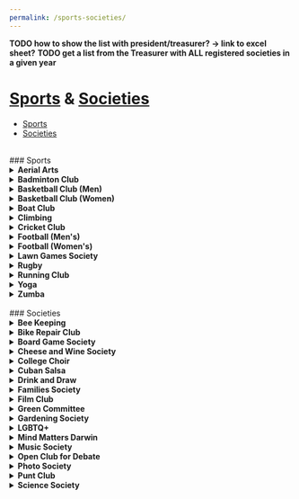 ```yaml
---
permalink: /sports-societies/
---
```


**TODO how to show the list with president/treasurer? -> link to excel sheet?**
**TODO get a list from the Treasurer with ALL registered societies in a given year**
<!-- NB: Make sure you have an empty line after the closing </summary> tag, otherwise the markdown/code blocks won't show correctly. -->
<!-- NB: Make sure you have an empty line after the closing </details> tag if you have multiple collapsible sections. -->

<!-- Heading for "Sports" dropdown" -->
# [Sports](#sports) & [Societies](#societies)
- [Sports](#sports)
- [Societies](#societies)

<br>
### Sports
<br>
<!-- Aerial Arts -->
<details align="justify" style="text-align:justify">
  <summary><b>Aerial Arts</b></summary>

<a href="{{site.baseurl | absolute_url}}/images/Societies/aerial-arts.png"><img src="{{site.baseurl | absolute_url}}/images/Societies/aerial-arts.png" alt="[Aerial Arts]" width="200px"/></a><br>
Darwin College Aerial Arts is aiming to establish a variety of  increasingly popular sports at Darwin. We currently have the equipment to run beginners pole classes in college. With the purchase of our new trapeze, we are also planning to offer static trapeze classes starting this year.
<br>
Aerial Arts are a great way to improve strength, flexibility and overall fitness and the club is open to all students regardless of their age and experience-level. Whether you have previous experience or are just curious about it - please drop by at our sessions and give it a go! You can find out more by joining our Facebook group “Darwin College Aerial Arts” for regular updates.
<br>

Contacts: <br>Ruby Coates (rc715) <br>Daniel Buhl (dkb34)<br>Facebook:<br>https://www.facebook.com/groups/DCAerialArts/
</details>


<!-- Badminton Club -->
<details align="justify" style="text-align:justify">
  <summary><b>Badminton Club</b></summary>

<a href="{{site.baseurl | absolute_url}}/images/Societies/badminton.jpg"><img src="{{site.baseurl | absolute_url}}/images/Societies/badminton.jpg" alt="[Badminton Club]" width="200px"/></a><br>

Darwin College Badminton Club welcomes players of all standards, from complete beginners to experienced. We hold sessions on Sunday evenings from 5 pm to 7 pm at Leys Leisure on Trumpington Road. These are completely free, there are no membership fees, and spare shuttles and racquets are provided. We are a friendly and active bunch so come say hi at the freshers’ clubs and societies fair, join our Facebook group (darwin college badminton club), and feel free to just drop by at one of the Sunday sessions.
<br>

Contact: <br>Lilong XU (lx238)
</details>


<!-- Basketball Club (Men) -->
<details align="justify" style="text-align:justify">
  <summary><b>Basketball Club (Men) </b></summary>

<a href="{{site.baseurl | absolute_url}}/images/Societies/basketball-men.jpg"><img src="{{site.baseurl | absolute_url}}/images/Societies/basketball-men.jpg" alt="[Basketball Club (men)]" width="200px"/></a><br>

Basketball has a long and successful tradition at Darwin. We participate every year in two Cambridge University inter-collegial competitions: Division 1 of the college league (Michaelmas and Lent terms) and the Cuppers (Easter term), of which we are the 2019 champions! The season kicks off late September and ends around April, but we continue to practice throughout the summer months. We are a friendly and active bunch and always welcome new players at varying skill levels in our teams. For more information get in touch with the team contacts or simply turn up at our practice session every Tuesday.
<br>

Contact: <br>Aleix Lafita (al859)<br>Facebook:<br>https://www.facebook.com/groups/darwinbb
</details>

<!-- Basketball Club (Women) -->
<details align="justify" style="text-align:justify">
  <summary><b>Basketball Club (Women) </b></summary>
  
<a href="{{site.baseurl | absolute_url}}/images/Societies/basketballwomen.png"><img src="{{site.baseurl | absolute_url}}/images/Societies/basketballwomen.png" alt="[Basketball Club (women)]" width="200px"/></a><br>

The Darwin Women’s Basketball Club is the college's most successful sports team having won the college league every year for the last 5 years and most years since its formation in May 2000. As well as the college league, the team ompetes in, and usually wins, the university-wide knock out 'Cuppers' tournament in Lent term. We are fortunate enough to have a dedicated basketball coach who runs our training from early October so we are ready for competitive matches throughout the year. Over the summer we continue to practice with friendly games every week, often joined by members of the university 1st and 2nd (Blues and Panthers) teams! The club is incredibly friendly and welcoming and is known for nurturing enthusiastic beginners. So if you want to come and play a sport that is both physically challenging and mentally stimulating please do join our training
sessions in October!
<br>

Contact: <br>Daniel Watts d@nielwatts.com<br>Facebook:<br>fb.com/groups/darwinbb/<br>Website:<br>darwinbasketball.wordpress.com/about/
</details>


<!-- Boat Club -->
<details align="justify" style="text-align:justify">
  <summary><b>Boat Club </b></summary>
  
<!-- NB: insert image -->

Darwin College Boat Club (DCBC) is the largest society in Darwin. We are one of the most successful graduate boat clubs in Cambridge but above all, highly social and a very welcoming family. Rowing is hard to avoid in a place like Cambridge, it is a rich historical tradition and a quintessential part of the Cambridge experience. At DCBC we believe everyone should give it a go. 

Having just celebrated our 50th anniversary, we are a vibrant community which has been surging forward in the league over the past couple of years. While we train throughout the academic year (winter and summer) and participate in numerous races, including the main events of Lent Bumps (March) and May Bumps (June – don’t ask), we remain relaxed and don’t let competition get in the way of having fun. May Bumps s one of the highest-profile events on the Cambridge calendar (possibly the world, and that’s not an exaggeration!).

A somewhat peculiar tradition, bumps is held over 4 afternoons and involves a thrilling chase down a twisting section of the River Cam, with the aim of (physically) bumping the boat in front of you that you are chasing and avoiding being bumped by the crew behind you. The crowds are large and loud. Darwin has multiple boats participating in this event from the novice level to the senior level, ensuring maximum participation for as many of our members as possible (this is where being a smaller college is an advantage!).

You can join at all levels of rowing from absolutely no idea what a boat looks like, you’ve maybe sat on a rowing machine at the gym, to having rowed at school or about to be selected for the Olympic rowing squad. You can join as a rower (person who dead lifts the water with a giant stick) or a cox (person in charge who sits on the throne at the stern, steers and shouts orders at the rowers).

Whichever you choose, you will receive full coaching and training by the senior members of the club. Try a few random water sessions (aka “outings”) at the eginning of Michaelmas, and if you are interested in continuing, you’ll be placed in boats with other beginners, learn to row and cox together for the term, and become a boatful of unstoppable forces.

There will be opportunities to participate in fun sprint races against the other college boat club novice crews and then participate in the end of term Fairbairns Cup race, followed by the not-to-miss Boat Club Dinner, which is, generally speaking, absolutely flipping crazy.

Rowing is teamwork at its best. We cultivate strong tan lanes in the summer, deck ourselves out with matching kit, laugh together, sweat together, experience an exquisite kind of pain together. You will come away with some of the closest Darwin friendships and bonds that will be everlasting long after you leave Cambridge. Come and chat to us to find out more at the Fresher’s Sports and Societies Fair, and even get started and have a go on the rowing machine (aka “erg”)!
<br>

Contact: <br>Alicia Wilcox, aw644@cam.ac.uk<br>Vivian Lechner, vdl20@cam.ac.uk<br>Facebook:<br>fb.com/DarwinCollegeBoatClub/
</details>

<!-- Climbing -->
<details align="justify" style="text-align:justify">
  <summary><b>Climbing </b></summary>
  
<a href="{{site.baseurl | absolute_url}}/images/Societies/climbing.jpg"><img src="{{site.baseurl | absolute_url}}/images/Societies/climbing.jpg" alt="[climbing]" width="200px"/></a><br>
<a href="{{site.baseurl | absolute_url}}/images/Societies/climbing2.jpg"><img src="{{site.baseurl | absolute_url}}/images/Societies/climbing2.jpg" alt="[Climbing second pic]" width="200px"/></a><br>

We are a group of climbers that simply just want to go climbing. Since there aren't many rocks around, we usually meet for an indoor bouldering session at one of the two gyms in town - Rainbow Rocket (RR) or Kelsey Kerridge (KK). We also make the occasional outdoor trip further north or abroad when the weather/season permits. We organise everything over WhatsApp or over a pint at Darbar, or check out what we are up to on Facebook ('Darwin Climbing Club'). We have bouldering mats, a trad rack, lots of quickdraws, a few spare harnesses, ropes, and belay devices which you can borrow for trips (indoor or outdoor).
<br>

Contact: <br>Zoë Audra, za274@cam.ac.uk
<br>Barney Salsby, bs640@cam.ac.uk
</details>


<!-- Cricket Club -->
<details align="justify" style="text-align:justify">
  <summary><b>Cricket Club </b></summary>
  
<a href="{{site.baseurl | absolute_url}}/images/Societies/cricket.jpg"><img src="{{site.baseurl | absolute_url}}/images/Societies/cricket.jpg" alt="[Cricket]" width="200px"/></a><br>

Darwin College Cricket Club is a friendly club with a record of success, as we are defending champions of the MCR Cricket League, having been runners up the year before. We welcome players of all abilities, from absolute novices to seasoned veterans and of any gender. All kit and equipment is provided, with winter net sessions taking place once a week starting in the new year. Matches are played in the summer months (May-July).
<br>

Contact: 
<br>Ben Geytenbeek, bg364@cam.ac.uk
</details>

<!-- Football (Men's)-->
<details align="justify" style="text-align:justify">
  <summary><b>Football (Men's) </b></summary>
  
<a href="{{site.baseurl | absolute_url}}/images/Societies/footballmen.png"><img src="{{site.baseurl | absolute_url}}/images/Societies/footballmen.png" alt="[Football (men)]" width="200px"/></a><br>

Welcome to Darwin College Men’s FC, your new home of football. The college has one competitive men’s team, playing in the Cambridge University JCR league, and we also enter a team into one of the world’s oldest cup competitions. Last year, the team secured its position in division 3 and we look forward to pushing onwards in the upcoming season.

We welcome everyone regardless of playing ability; whether you are a seasoned veteran, an occasional player looking to rekindle your career or a total rookie, Darwin College FC is the place for you! Please sign up at the freshers’ fair and be on the lookout for details of training sessions and matches starting in October.
<br>

Contact: <br>Stuart Macpherson, sm2275@cam.ac.uk<br>Barney Salsby, bs640@cam.ac.uk
</details>


<!-- Football (Women's) -->
<details align="justify" style="text-align:justify">
  <summary><b>Football (Women's) </b></summary>
  
<!-- NB: insert image -->
The Darwin and Wolfson College Women’s Football Team is recruiting new players! Our college has a joint team with Wolfson College to strengthen bonds within the University and offer even more chances to get to know amazing people. Our team plays in the women’s university division against other college teams and participates in a cup tournament as well.

We welcome everyone regardless if you have played before and you are missing the thrill of the game or if you have never touched a football but always wanted to try it - we offer training for everyone and aim for having a relaxed environment. Our main interest is to support strong women and provide a relief from university stress. Please find us at the freshers’ fair for more information. Training sessions and games will start in October. We are excited to meet you! 
<br>

Contact: <br>ContactAnja Gruszczyk, avg31@cam.ac.uk
</details>


<!-- Lawn Games Society-->
<details align="justify" style="text-align:justify">
  <summary><b>Lawn Games Society </b></summary>
  
<!-- NB: insert image -->

Welcome to the Darwin College Lawn Games Society, where we are dedicated to the games which enhance the enjoyment of a warm sun and cold drinks. We currently boast an inventory of croquet, cornhole, ladder golf, quoits, and bocce ball, all of which are
available to Darwin students to borrow and play. We also organise teams for croquet Cuppers each spring, where we compete against the rest of the colleges in the University. We have consistently performed well, this year making it to the semifinals from a field of nearly 50 teams. Find us at the freshers’ fortnight societies fair for more information.
<br>

Contact: <br>Nicolas Cimerman, npc36@cam.ac.uk
</details>



<!-- Rugby -->
<details align="justify" style="text-align:justify">
  <summary><b>Rugby </b></summary>
  
<!-- NB: insert image -->

Calling current and former rugby players, rugby enthusiasts and curious sportspeople! The mature and graduate college rugby team (the All Greys) is recruiting for next season. Whether you are new to the game or have been playing for years, there is no better time to pick up a pair of rugby boots than during a World Cup! With regular games, socials throughout the year and a strong rugby tradition in the uni, do your Cambridge year right and chase an egg shaped ball with us. No membership fee required. If you are interested, please drop us a message.
<br>

Contact: <br>Yvan Bollet, yorb2@cam.ac.uk
</details>



<!-- Running Club -->
<details align="justify" style="text-align:justify">
  <summary><b>Running Club</b></summary>
  
<!-- NB: insert image -->
Darwin College Running Club (DCRC) is the perfect club to join whether you are training for a race, or you just want to go for occasional runs. We meet twice a week (Thursdays 19.30 and Sundays 9.30 am) and go for short (5k) or longer runs (7k -10 k), depending on the day. There are no commitments, just show up whenever you want and can! Whether
you are an experienced runner or you want to start now, we will do our best to accommodate everyone. Also, people who prefer to run alone but want to join occasionally to discover new running routes in and around Cambridge are definitely welcome! Join the Darwin Runner Evolution!
<br>

Contact: <br>Mauro Velasco Castro, mv459@cam.ac.uk<br>Oana Kubinyecz, onk23@cam.ac.uk
<br>Facebook:<br>fb.com/groups/DCRC2018/
</details>


<!-- NB: Tennis not included this year -->



<!-- Yoga -->
<details align="justify" style="text-align:justify">
  <summary><b>Yoga </b></summary>
  
<a href="{{site.baseurl | absolute_url}}/images/Societies/yoga.jpg"><img src="{{site.baseurl | absolute_url}}/images/Societies/yoga.jpg" alt="[Yoga]" width="200px"/></a><br>
Darwin does Yoga! Every Wednesday from 6-7pm in the common room we offer Iyengar yoga classes for all levels with one of Cambridge's most soughtafter teachers, Shaili Shafai. During term, we also offer a second class on Saturday afternoon at 2:30-3:30pm. All equipment is included. We also organise workshops and intensives throughout the year. Join the "Darwin College Yoga" mailing list or Facebook group for more information.
<b>Fee:</b> Darwin members £1
     Non-Darwinians £6
<br>

Contact:<br>Cristina Jauset, cj389@cam.ac.uk<br>Lotti, ct518@cam.ac.uk
<br>Facebook: <br>https://www.facebook.com/groups/darwincollegeyoga/
</details>


<!-- Zumba -->
<details align="justify" style="text-align:justify">
  <summary><b>Zumba </b></summary>
  
<!-- NB: insert image -->

We run one Zumba class per week at Darwin, rotating every other week between traditional Zumba and STRONG. The former is a fitness program that combines Latin and international music with dance moves. Zumba routines incorporate interval training—alternating fast and slow rhythms—and resistance training. 

STRONG classes combine a killer bodyweight bootcamp workout with party vibes and pumped-up music. It is a High Intensity Interval Training class using more traditional fitness moves for a more athletic, conditioningstyle workout. You use your own body weight as resistance to achieve muscle definition. The songs match every move, driving the intensity in a challenging progression that provides a total body workout.
<br>

Contact: <br>Chiara Toschi, ct452@cam.ac.uk
</details>

<br>
### Societies
<br>
<!-- Bee Keeping -->
<details align="justify" style="text-align:justify">
  <summary><b>Bee Keeping</b></summary>

Contact: <br>Jenaid Rees (jr732)
</details>

<!-- Bike Repair Club -->
<details align="justify" style="text-align:justify">
  <summary><b>Bike Repair Club </b></summary>
  
<!-- NB: insert image -->

Gears looking orange? Brakes failing? Flat tyre? Do you feel like you're taking
your life into your own hands every time you hit the road on your bike? Sign up
for the Bike Repair club and get access to all the tools you'll need to keep a bike in working order around Cambridge! We run the occasional masterclass, so no previous experience is necessary. Find us at the Sports & Societies Fair!
<br>

Contact: <br>Oliver Fleck, orf22@cam.ac.uk<br>Nicolas Cimerman, npc36@cam.ac.uk
</details>


<!-- Board Game Society -->
<details align="justify" style="text-align:justify">
  <summary><b>Board Game Society </b></summary>
  
<!-- NB: insert image -->

Hello Darwinians! Do you enjoy games of skill, deception, luck, or dexterity?
Come along to our Thursday board game nights! We at the DCBGS have a range of
games in college for you to play at any time, and often supplement evenings
with games from our own collections. Find us at the Sports & Societies Fair for
more information, or join us on Thursday nights at 8pm in the bar!
<br>

Contact:  <br>Oliver Fleck, orf22@cam.ac.uk<br>Madeleine Emms, mae47@cam.ac.uk
</details>


<!-- Cheese & Wine Society-->
<details align="justify" style="text-align:justify">
  <summary><b>Cheese and Wine Society </b></summary>
  
  <a href="{{site.baseurl | absolute_url}}/images/Societies/cheeseandwine.jpg"><img src="{{site.baseurl | absolute_url}}/images/Societies/cheeseandwine.jpg" alt="[Cheese and Wine]" width="200px"/></a><br>

Care to know your Camembert from your Castigliano? Your Burgundy from your Beaujolais? Fancy yourself as an Oenologist, a Sommelier or cheese- fancier? The DCCWS is here to introduce your taste buds to a world of winery and creamery delights. There will be tasting events throughout the year. Join the Facebook page (Darwin College Cheese and Wine Society) for updates.
<br>

Contact: Robert Pinsler, rp586<br>Christina Courreges, cjfc4
</details>

<!-- College Choir -->
<details align="justify" style="text-align:justify">
  <summary><b>College Choir </b></summary>
  
<!-- NB: insert image -->

Darwin College Choir is a group of enthusiastic singers specialising in
contemporary choral music across a variety of genres. Rehearsals are held one
evening per week. We aim to put on one concert per term, but we also welcome
collaborations with other Darwin music ensembles and Cambridge choral
groups, whether that means a combined Evensong service with Queens Graduate
Choir or a casual outdoor sing-along with the folk ensemble. All keen singers
are welcome!
<br>

Contact: <br>Felicity Hey, fh333@cam.ac.uk
</details>


<!-- Cuban  Salsa -->
<details align="justify" style="text-align:justify">
  <summary><b>Cuban Salsa </b></summary>
  
<a href="{{site.baseurl | absolute_url}}/images/Societies/cubansalsa.jpg"><img src="{{site.baseurl | absolute_url}}/images/Societies/cubansalsa.jpg" alt="[Cuban Salsa]" width="200px"/></a><br>

Hola amigos! We are excited to run again the most fun society in Darwin, the
Cuban Salsa society. We love dancing and socialising, so if you feel the same come join us. We are a relaxed and friendly group and we focus on having fun as
well as becoming competent dancers. So, if you want to meet people or show
off your inner dancer come find us in the Darwin Dining Hall for a ~2h session. If you are one of those people thinking that you just can’t dance, come give it a go and we’ll make sure to change that! We look forward to dancing and chilling at DarBar with you every Monday 20:15 - 22:15. Be there or you’ll miss all the fun!

<b>Fee</b>:
<br>Darwin members £1
<br>Everyone else: £3
     
Lots of Salsa Love,
Your Darwin Cuban Salsa Society
<br>

Contact: <br>Eirini Vamva, the Outgoing President, at ev306@cam.ac.uk or any members of our amazing new committee:<br>Miriam Lisci, ml793@cam.ac.uk;<br>Jyothi Jayaraman, jj329@cam.ac.uk;<br>Miriam Belmonte, mb2120@cam.ac.uk;<br>and Maria Gkovedarou, magkove@gmail.com<br>
Facebook: Make sure you follow our adventures at<br>fb.com/groups/866672656814002/ 
</details>


<!-- Drink and Draw -->
<details align="justify" style="text-align:justify">
  <summary><b>Drink and Draw</b></summary>
  
<!-- NB: insert image -->

Drink and Draw (DaD) is the most casual visual arts and crafts society of the college. Everybody is welcomed, especially those traumatised by school art classes. We mostly meet up in DarBar to doodle and gossip together, but we also organise occasional day-time workshops. The point is to enjoy the process and do something with our hands after stressful days at labs/libraries/behind monitors. Artistic worth and ambition is passively discouraged, but tolerated. Once a term, we organise exhibitions for charity. You can find us on Facebook and Instagram (DarwinDrinkAndDraw).
<br>

Contact:<br>Melanie Whitfield, mjw218@cam.ac.uk
</details>

<!-- Families Society -->
<details align="justify" style="text-align:justify">
  <summary><b>Families Society </b></summary>
  
<a href="{{site.baseurl | absolute_url}}/images/Societies/fam1.png"><img src="{{site.baseurl | absolute_url}}/images/Societies/fam1.png" alt="[Family picture 1]" width="200px"/></a><br>

<a href="{{site.baseurl | absolute_url}}/images/Societies/fam2.png"><img src="{{site.baseurl | absolute_url}}/images/Societies/fam2.png" alt="[Family picture 2]" width="200px"/></a><br>


Being a postgraduate college, a significant portion of our students arrive
with their families. Darwin's Families Society aims to bring together students
and families to form a joint community where all are welcomed, as well as
promote family issues within the College and the University. We run informal
events throughout the year as well as bigger events about once per term, to
celebrate special occasions. Our most popular events are a Christmas (and
Hanukkah) mulled wine and sing-along event held together with the Darwin
choir, and the Easter egg hunt held in the College garden. In addition, the Families Society provides activities for children alongside the College-wide DCSA events, to ensure that all our College community feel welcome at all events wherever possible. The Society owns a number of toys and games for a range of different ages which members can access to help their children have a good time while at College. We encourage students with families and all students that want to be a part of this special community to join our society.

If you have any questions or want to get involved with this society, please get intouch with Soizic at dcsa_families@darwin.cam.ac.uk. We are currently
recruiting for a new President!
<br>

Contact: <br>Soizic dcsa_families@darwin.cam.ac.uk
</details>


<!-- Film Club -->
<details align="justify" style="text-align:justify">
  <summary><b>Film Club </b></summary>
  
<!-- NB: insert image -->

The Darwin College Film Club is welcoming all cinema fans to our regular
screenings on Sunday evenings for a few hours of relaxation, entertainment
and reflection. We are lucky to have a well-equipped and continuouslyupgraded TV Room in the main building where any Darwinians can come and watch movies. All styles of films are showcased - from old time black and white classics, summer blockbusters, international art films, documentaries, and so forth. Feel free to share with us your personal preferences, as the club has a budget to order movies which are not available in the DVD library. We aim to organize several thematic events over the year including themed nights, film marathons, outdoor screenings and joint screenings with other Darwin College Societies (Mind Matters Darwin, Darwin PhotoSoc, Families Society). Join the Facebook group ‘Darwin College Film Club’ and the mailing list to receive updates on our screenings. We welcome everyone to join, sit back, and relax while watching awesome movies.

If you are keen to become an active member of the Film Club contact Dion
Manousakas, dm754@cam.ac.uk or Giulia Barsuola, gb560@cam.ac.uk
<br>

Contact:<br>Dion Manousakas, dm754@cam.ac.uk<br>Giulia Barsuola, gb560@cam.ac.uk
</details>

<!-- Green Committee -->
<details align="justify" style="text-align:justify">
  <summary><b>Green Committee </b></summary>
  
<!-- NB: insert image -->

Welcome to the DCSA Green Committee - let's make Darwin a greener College, with an ambitious agenda towards sustainable practices!

Our group gets together regularly to organise events which promote environmental and ethical sustainability in College. We also support and push
College authorities as they incorporate sustainability. Thanks to the Green Committee, food waste bins are now available in every kitchen, and we've
installed several water refill stations around college. Join us and contribute
to one of our current initiatives, or bring in fresh ideas. Everyone's welcome!
Interested? Get in touch with the DCSA Environmental & Ethical Affairs officer,
Maddie Emms: dcsa_green@dar.cam.ac.uk
<br>

Contact:<br>Maddie Emms: dcsa_green@dar.cam.ac.uk
</details>

<!-- Gardening Society -->
<details align="justify" style="text-align:justify">
  <summary><b>Gardening Society</b></summary>
  
<a href="{{site.baseurl | absolute_url}}/images/Societies/gardening.png"><img src="{{site.baseurl | absolute_url}}/images/Societies/gardening.png" alt="[Gardening]" width="200px"/></a><br>


DarGar is the Darwin College student vegetable garden. This little green oasis
is cultivated by Darwin college members, usually meeting every Sunday at 4pm. Whether you're a seasoned gardener or a complete beginner, you're welcome to join us in cultivating flowers, vegetables, herbs, and fruit!

But DarGar is not just about growing - it's about eating too! In the summer months, you'll be able to pick your favourites or try new fruit / veg. In October we press the apples from the Darwin trees to make apple juice and cider. Over the winter we still meet up, often to make delicious dishes from food bought at the local farmers' market.

If you're interested in getting involved then head along to our facebook page: <br>fb.com/groups/433280126714069/
<br>

</details>

<!-- LGBTQ+ -->
<details align="justify" style="text-align:justify">
  <summary><b>LGBTQ+</b></summary>
  
<a href="{{site.baseurl | absolute_url}}/images/Societies/lgbtq.jpg"><img src="{{site.baseurl | absolute_url}}/images/Societies/lgbtq.jpg" alt="[LGBTQ+]" width="200px"/></a><br>


Darwin's LGBTQ+ community has regular meet-ups where we do an assortment of activities like arts & crafts, but most often just a simple chat with your friends with drinks and snacks provided. The 'Darwin community only' events are intercalated with social swaps with communities from nearby colleges (bar nights, BBQs).

February is Cambridge's LGBTQ+ history month, with plenty of talks and events (like formal halls, bar crawls and club nights) organised by the Cambridge University Students' Union (join their mailing list on https://lists.cam.ac.uk/
mailman/listinfo/cusu-lgbt-listings) or the communities from various colleges.

That may seem like a while away, but do not fear, there's plenty of universitywide LGBTQ+ events during Freshers' week, including our very own LGBTQ+ Welcome Event on Saturday, 5 October!

For more information, get in touch with the DCSA's LGBTQ+ Officer, Giulia,
at dcsa_lgbtq@darwin.cam.ac.uk or join our private facebook group to get notifications about the events: https://www.facebook.com/groups/793413014059863/
<br>

Contact: <br>Giulia, dcsa_lgbtq@darwin.cam.ac.uk
<br>Facebook: <br>https://www.facebook.com/groups/793413014059863/
</details>

<!-- Mind Matters Darwin -->
<details align="justify" style="text-align:justify">
  <summary><b>Mind Matters Darwin </b></summary>
  
<!-- NB: insert image -->

Mind Matters Darwin wants to raise awareness around mental health, end the stigma and promote wellbeing. We organize recreational activities fostering connections and wellbeing, like movie screenings broadly related to mental health, get-togethers, and courses. We offer a free-of-charge Meditation and Positive Psychology course (in collaboration with Inner Space Cambridge), in order to improve resilience and alleviate psychological sufferance. We also organize a Mindfulness in Nature course with Claire Thompson, usually in the fall or in the spring, to connect with nature and enjoy the beauty of the Darwin Gardens and meditation practices. We run a Relationship Anarchy Support
Circle once a month to provide a safe space to talk about alternative forms of
relationships and ask for support.

We want Darwinians to feel safe and part of a community: it's time to consider the students' mental health and wellbeing as a priority. We want to improve
communication and provide information about the many available resources in
Cambridge for mental health support: everyone who is in need should feel free
to ask for help and receive the necessary support.

We all have a mental health to take care of! Darwinians care about mental health!
<br>

Contact: <br>Giulia Barsuola, gb560@cam.ac.uk
</details>

<!-- Music Society -->
<details align="justify" style="text-align:justify">
  <summary><b>Music Society </b></summary>
  
<!-- NB: insert image -->

The Darwin College Music Society (DCMS) is here to help make your college life
musical. We host events throughout the year and provide facilities and support for music making and performance.

Every Wednesday we host casual Jam Sessions in the common room. Please come along, everyone is welcome, bring your instruments if you have them, or have a bang on one of our bongos – no talent required or expected! We also host Open Mics in DarBar throughout the year to give you a chance to share your talent in front of a crowd of friendly faces. To help you make music we can also
give you access to the treasure trove that is the Darwin College Bar Cellar. In there we have a drum kit, PA system, amps, music stands - all sorts of goodies that we want you to make use of, and if something’s not there, we have money to buy stuff too! The college also has the common room for use as a rehearsal space, and four pianos: two uprights, one in the Common Room and one in the Old Library along with an electronic piano, and a grand piano in the Dining Hall. For more information about accessing the College instruments, see the music page on the College website: https://www.darwin.cam.ac.uk/music 

The university has a thriving gig scene and we want Darwin musicians to be a part of it. Our veteran house-band, the Galapagogos, is often found at Jams, Open Mics and BOPs, and can offer wise(ish) words on getting onto the BOP and May Ball circuit. 

The society has the Darwin College Music Society Facebook page for discussion and events (below) and we also have an email list with updates nonFacebookers. Any questions whatsoever just contact Will Tebbutt at wct23@cam.ac.uk or Hugh Ramsden hor20@cam.ac.uk, or just grab us at one of the Jam Sessions – if you want to do something musical here, we want you to too!
<br>

Contact: <br>Will Tebbutt at wct23@cam.ac.uk <br>Hugh Ramsden hor20@cam.ac.uk
<br>Facebook: <br>fb.com/groups/180145377845
</details>


<!-- Open Club for Debate -->
<details align="justify" style="text-align:justify">
  <summary><b>Open Club for Debate </b></summary>
  
<a href="{{site.baseurl | absolute_url}}/images/Societies/openclubfordebate.jpg"><img src="{{site.baseurl | absolute_url}}/images/Societies/openclubfordebate.jpg" alt="[Open Club for Debate]" width="200px"/></a><br>


The idea is pretty simple: a room, some wine and a topic no one can agree on. The Darwin Open Club for Debate is an informal non-stuffy club, where Darwinians and other students from the University of Cambridge debate about controversial topics in an open setting with minimal intervention from a moderator.

We usually meet once a week, and try to schedule debates relevant to latest news. Join our Facebook group at fb.com/groups/146008729360024 to keep up with our events, everybody is welcome to attend!
<br>

Facebook: <br>fb.com/groups/146008729360024
</details>


<!-- Photo Society -->
<details align="justify" style="text-align:justify">
  <summary><b>Photo Society </b></summary>
  
<!-- NB: insert image -->

The Darwin Photo Society exist to promote digital and film photography. We have an active programme of visiting speakers, internal and external competitions and members’ nights. Example of activities includes themed photographic outings, talks and workshops, LinkedIn photo sessions, dark room training, setting up photo booths for Darwin students and many more.
<br>

Contact: <br>Marta Wylot, mw699@cam.ac.uk <br>Giulia Barsuola, gb560@cam.ac.uk
</details>


<!-- Punt Club -->
<details align="justify" style="text-align:justify">
  <summary><b>Punt Club </b></summary>
  
<!-- NB: insert image -->

Punting has a long tradition in Cambridge and is one of the highlights of what the town has to offer. As a member of the punt club, you have unlimited access to all of the club‘s punts, kayaks, and the canoe for a year at roughly the price of a single trip with one of the commercial punting companies. In addition to being able to take your friends and family out when they visit, membership also gives you the opportunity to sign up to special events such as the annual punt race, the outings to the Trinity and St John’s May Ball fireworks at night, and to see King‘s choir‘s singing on the river. You can ask
at the porters‘ lodge to join. 

If you have any other questions, please contact James Macdonald, the Admiral
of the Punts, at dcsa_punts@darwin.cam.ac.uk
<br>

Contact: <br>James Macdonald, dcsa_punts@darwin.cam.ac.uk
</details>


<!-- Science Society -->
<details align="justify" style="text-align:justify">
  <summary><b>Science Society </b></summary>
  
<!-- NB: insert image -->

Interested in Science? The Darwin College Science Society (DCSS) aims to connect scientists at Darwin, both through general social events and research-related activities. Whether you live in the lab or just fancy yourself as
a bit of a science fanatic, we hope you will find enjoyment in our events, from
science pub quizzes, lively debates to movie nights and much more... Nonscience students also welcome!

To keep up to date with upcoming events, please use any of the following:
<br>Facebook: <br>fb.com/darscisoc/
<br>Mailing list: <br>mail.dar.cam.ac.uk/cgi-bin/mailman/listinfo/dcss-members
<br>

</details>
